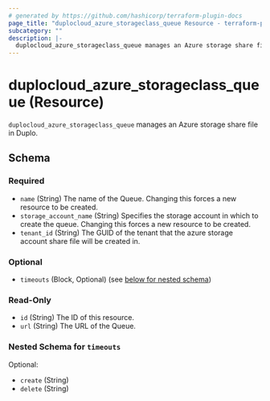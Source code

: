 ```yaml
---
# generated by https://github.com/hashicorp/terraform-plugin-docs
page_title: "duplocloud_azure_storageclass_queue Resource - terraform-provider-duplocloud"
subcategory: ""
description: |-
  duplocloud_azure_storageclass_queue manages an Azure storage share file in Duplo.
---
```


# duplocloud_azure_storageclass_queue (Resource)

`duplocloud_azure_storageclass_queue` manages an Azure storage share file in Duplo.



<!-- schema generated by tfplugindocs -->
## Schema

### Required

- `name` (String) The name of the Queue. Changing this forces a new resource to be created.
- `storage_account_name` (String) Specifies the storage account in which to create the queue. Changing this forces a new resource to be created.
- `tenant_id` (String) The GUID of the tenant that the azure storage account share file will be created in.

### Optional

- `timeouts` (Block, Optional) (see [below for nested schema](#nestedblock--timeouts))

### Read-Only

- `id` (String) The ID of this resource.
- `url` (String) The URL of the Queue.

<a id="nestedblock--timeouts"></a>
### Nested Schema for `timeouts`

Optional:

- `create` (String)
- `delete` (String)
